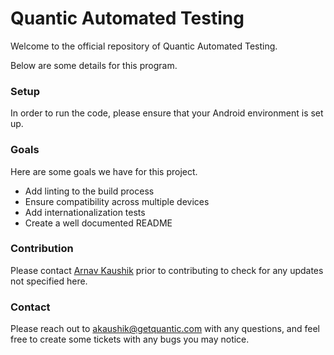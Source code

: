 # Quantic Automated Testing 

Welcome to the official repository of Quantic Automated Testing. 

Below are some details for this program.


### Setup
In order to run the code, please ensure that your Android environment is set up.


### Goals
Here are some goals we have for this project.
* Add linting to the build process
* Ensure compatibility across multiple devices
* Add internationalization tests 
* Create a well documented README


### Contribution
Please contact [Arnav Kaushik](mailto:akaushik@getquantic.com) prior to contributing to check for any updates not specified here.

### Contact
Please reach out to [akaushik@getquantic.com](mailto:akaushik@getquantic.com) with any questions, and feel free to create some tickets with any bugs you may notice.


